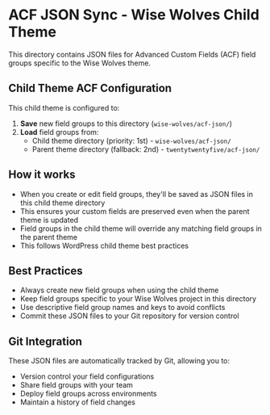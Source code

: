 # ACF JSON Sync - Wise Wolves Child Theme

This directory contains JSON files for Advanced Custom Fields (ACF) field groups specific to the Wise Wolves theme.

## Child Theme ACF Configuration

This child theme is configured to:

1. **Save** new field groups to this directory (`wise-wolves/acf-json/`)
2. **Load** field groups from:
   - Child theme directory (priority: 1st) - `wise-wolves/acf-json/`
   - Parent theme directory (fallback: 2nd) - `twentytwentyfive/acf-json/`

## How it works

- When you create or edit field groups, they'll be saved as JSON files in this child theme directory
- This ensures your custom fields are preserved even when the parent theme is updated
- Field groups in the child theme will override any matching field groups in the parent theme
- This follows WordPress child theme best practices

## Best Practices

- Always create new field groups when using the child theme
- Keep field groups specific to your Wise Wolves project in this directory
- Use descriptive field group names and keys to avoid conflicts
- Commit these JSON files to your Git repository for version control

## Git Integration

These JSON files are automatically tracked by Git, allowing you to:
- Version control your field configurations
- Share field groups with your team
- Deploy field groups across environments
- Maintain a history of field changes
